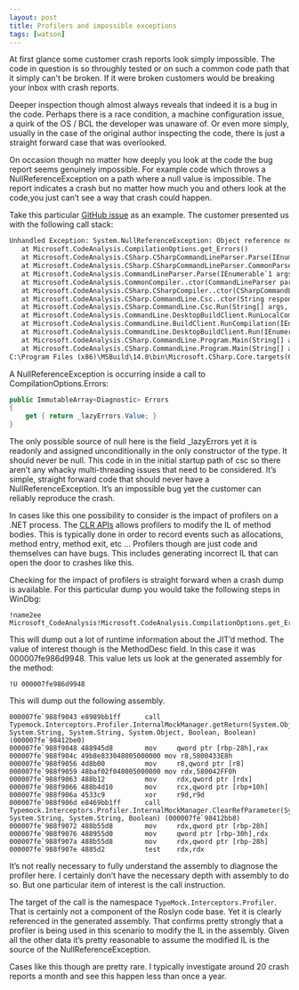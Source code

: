 ```yaml
---
layout: post
title: Profilers and impossible exceptions
tags: [watson]
---
```


At first glance some customer crash reports look simply impossible.  The code in question is so throughly tested or on such a common code path that it simply can't be broken.  If it were broken customers would be breaking your inbox with crash reports.

Deeper inspection though almost always reveals that indeed it is a bug in the code.  Perhaps there is a race condition, a machine configuration issue, a quirk of the OS / BCL the developer was unaware of.  Or even more simply, usually in the case of the original author inspecting the code, there is just a straight forward case that was overlooked. 

On occasion though no matter how deeply you look at the code the bug report seems genuinely impossible.  For example code which throws a NullReferenceException on a path where a null value is impossible.  The report indicates a crash but no matter how much you and others look at the code,you just can’t see a way that crash could happen. 

Take this particular [GitHub issue](https://github.com/dotnet/roslyn/issues/12993) as an example.  The customer presented us with the following call stack:
 
``` txt
Unhandled Exception: System.NullReferenceException: Object reference not set to an instance of an object.
   at Microsoft.CodeAnalysis.CompilationOptions.get_Errors()
   at Microsoft.CodeAnalysis.CSharp.CSharpCommandLineParser.Parse(IEnumerable`1 args, String baseDirectory, String sdkDirectory, String additionalReferenceDirectories)
   at Microsoft.CodeAnalysis.CSharp.CSharpCommandLineParser.CommonParse(IEnumerable`1 args, String baseDirectory, String sdkDirectoryOpt, String additionalReferenceDirectories) 
   at Microsoft.CodeAnalysis.CommandLineParser.Parse(IEnumerable`1 args, String baseDirectory, String sdkDirectory, String additionalReferenceDirectories)
   at Microsoft.CodeAnalysis.CommonCompiler..ctor(CommandLineParser parser, String responseFile, String[] args, String clientDirectory, String baseDirectory, String sdkDirectoryOpt, String additionalReferenceDirectories, IAnalyzerAssemblyLoader analyzerLoader) 
   at Microsoft.CodeAnalysis.CSharp.CSharpCompiler..ctor(CSharpCommandLineParser parser, String responseFile, String[] args, String clientDirectory, String baseDirectory, String sdkDirectoryOpt, String additionalReferenceDirectories, IAnalyzerAssemblyLoader analyzerLoader) 
   at Microsoft.CodeAnalysis.CSharp.CommandLine.Csc..ctor(String responseFile, BuildPaths buildPaths, String[] args, IAnalyzerAssemblyLoader analyzerLoader) 
   at Microsoft.CodeAnalysis.CSharp.CommandLine.Csc.Run(String[] args, BuildPaths buildPaths, TextWriter textWriter, IAnalyzerAssemblyLoader analyzerLoader) 
   at Microsoft.CodeAnalysis.CommandLine.DesktopBuildClient.RunLocalCompilation(String[] arguments, BuildPaths buildPaths, TextWriter textWriter) 
   at Microsoft.CodeAnalysis.CommandLine.BuildClient.RunCompilation(IEnumerable`1 originalArguments, BuildPaths buildPaths, TextWriter textWriter) 
   at Microsoft.CodeAnalysis.CommandLine.DesktopBuildClient.Run(IEnumerable`1 arguments, IEnumerable`1 extraArguments, RequestLanguage language, CompileFunc compileFunc, IAnalyzerAssemblyLoader analyzerAssemblyLoader) 
   at Microsoft.CodeAnalysis.CSharp.CommandLine.Program.Main(String[] args, String[] extraArgs) 
   at Microsoft.CodeAnalysis.CSharp.CommandLine.Program.Main(String[] args)
C:\Program Files (x86)\MSBuild\14.0\bin\Microsoft.CSharp.Core.targets(67,5): error MSB6006: "csc.exe" exited with code 255.
```
 
A NullReferenceException is occurring inside a call to CompilationOptions.Errors:
 
``` csharp
public ImmutableArray<Diagnostic> Errors
{
    get { return _lazyErrors.Value; }
}
```
 
The only possible source of null here is the field _lazyErrors yet it is readonly and assigned unconditionally in the only constructor of the type.  It should never be null.  This code in in the initial startup path of csc so there aren’t any whacky multi-threading issues that need to be considered.  It’s simple, straight forward code that should never have a NullReferenceException.   It’s an impossible bug yet the customer can reliably reproduce the crash.
 
In cases like this one possibility to consider is the impact of profilers on a .NET process.  The [CLR APIs](https://msdn.microsoft.com/en-us/library/ms232096(v=vs.110).aspx) allows profilers to modify the IL of method bodies.  This is typically done in order to record events such as allocations, method entry, method exit, etc …  Profilers though are just code and themselves can have bugs.  This includes generating incorrect IL that can open the door to crashes like this.

Checking for the impact of profilers is straight forward when a crash dump is available.  For this particular dump you would take the following steps in WinDbg:
 
```
!name2ee Microsoft_CodeAnalysis!Microsoft.CodeAnalysis.CompilationOptions.get_Errors
```
 
This will dump out a lot of runtime information about the JIT’d method.  The value of interest though is the MethodDesc field.  In this case it was 000007fe986d9948.  This value lets us look at the generated assembly for the method:
 
```
!U 000007fe986d9948
```

This will dump out the following assembly.
 
```
000007fe`988f9043 e8989bb1ff      call    Typemock.Interceptors.Profiler.InternalMockManager.getReturn(System.Object, System.String, System.String, System.Object, Boolean, Boolean) (000007fe`98412be0)
000007fe`988f9048 488945d8        mov     qword ptr [rbp-28h],rax
000007fe`988f904c 49b8e833048005000000 mov r8,5800433E8h
000007fe`988f9056 4d8b00          mov     r8,qword ptr [r8]
000007fe`988f9059 48baf02f048005000000 mov rdx,580042FF0h
000007fe`988f9063 488b12          mov     rdx,qword ptr [rdx]
000007fe`988f9066 488b4d10        mov     rcx,qword ptr [rbp+10h]
000007fe`988f906a 4533c9          xor     r9d,r9d
000007fe`988f906d e8469bb1ff      call    Typemock.Interceptors.Profiler.InternalMockManager.ClearRefParameter(System.Object, System.String, System.String, Boolean) (000007fe`98412bb8)
000007fe`988f9072 488b55d8        mov     rdx,qword ptr [rbp-28h]
000007fe`988f9076 488955d0        mov     qword ptr [rbp-30h],rdx
000007fe`988f907a 488b55d8        mov     rdx,qword ptr [rbp-28h]
000007fe`988f907e 4885d2          test    rdx,rdx
```

It’s not really necessary to fully understand the assembly to diagnose the profiler here.  I certainly don’t have the necessary depth with assembly to do so.  But one particular item of interest is the call instruction.

The target of the call is the namespace `TypeMock.Interceptors.Profiler`.  That is certainly not a component of the Roslyn code base.  Yet it is clearly referenced in the generated assembly.  That confirms pretty strongly that a profiler is being used in this scenario to modify the IL in the assembly.  Given all the other data it’s pretty reasonable to assume the modified IL is the source of the NullReferenceException.  

Cases like this though are pretty rare.  I typically investigate around 20 crash reports a month and see this happen less than once a year.  
